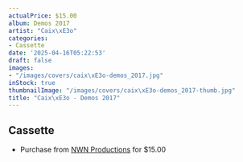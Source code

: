 ```yaml
---
actualPrice: $15.00
album: Demos 2017
artist: "Caix\xE3o"
categories:
- Cassette
date: '2025-04-16T05:22:53'
draft: false
images:
- "/images/covers/caix\xE3o-demos_2017.jpg"
inStock: true
thumbnailImage: "/images/covers/caix\xE3o-demos_2017-thumb.jpg"
title: "Caix\xE3o - Demos 2017"
---
```


## Cassette
* Purchase from [NWN Productions](http://shop.nwnprod.com/index.php?route=product/product&path=73&product_id=61194&sort=pd.name&order=ASC) for $15.00
